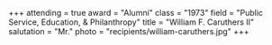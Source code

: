 +++
attending  = true
award      = "Alumni"
class      = "1973"
field      = "Public Service, Education, & Philanthropy"
title      = "William F. Caruthers II"
salutation = "Mr."
photo      = "recipients/william-caruthers.jpg"
+++
